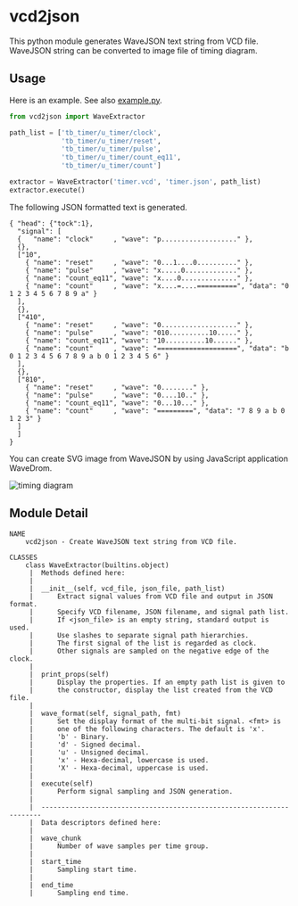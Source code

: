 vcd2json
========

This python module generates WaveJSON text string from VCD file.
WaveJSON string can be converted to image file of timing diagram.


Usage
-----
Here is an example. See also [example.py](example.py).

```python
from vcd2json import WaveExtractor

path_list = ['tb_timer/u_timer/clock',
             'tb_timer/u_timer/reset',
             'tb_timer/u_timer/pulse',
             'tb_timer/u_timer/count_eq11',
             'tb_timer/u_timer/count']

extractor = WaveExtractor('timer.vcd', 'timer.json', path_list)
extractor.execute()
```

The following JSON formatted text is generated.

    { "head": {"tock":1},
      "signal": [
      {   "name": "clock"     , "wave": "p..................." },
      {},
      ["10",
        { "name": "reset"     , "wave": "0...1....0.........." },
        { "name": "pulse"     , "wave": "x.....0............." },
        { "name": "count_eq11", "wave": "x....0.............." },
        { "name": "count"     , "wave": "x....=....==========", "data": "0 1 2 3 4 5 6 7 8 9 a" }
      ],
      {},
      ["410",
        { "name": "reset"     , "wave": "0..................." },
        { "name": "pulse"     , "wave": "010..........10....." },
        { "name": "count_eq11", "wave": "10..........10......" },
        { "name": "count"     , "wave": "====================", "data": "b 0 1 2 3 4 5 6 7 8 9 a b 0 1 2 3 4 5 6" }
      ],
      {},
      ["810",
        { "name": "reset"     , "wave": "0........" },
        { "name": "pulse"     , "wave": "0....10.." },
        { "name": "count_eq11", "wave": "0...10..." },
        { "name": "count"     , "wave": "=========", "data": "7 8 9 a b 0 1 2 3" }
      ]
      ]
    }

You can create SVG image from WaveJSON by using JavaScript application WaveDrom.

![timing diagram](timer.png)


Module Detail
-------------

    NAME
        vcd2json - Create WaveJSON text string from VCD file.

    CLASSES
        class WaveExtractor(builtins.object)
         |  Methods defined here:
         |
         |  __init__(self, vcd_file, json_file, path_list)
         |      Extract signal values from VCD file and output in JSON format.
         |      Specify VCD filename, JSON filename, and signal path list.
         |      If <json_file> is an empty string, standard output is used.
         |      Use slashes to separate signal path hierarchies.
         |      The first signal of the list is regarded as clock.
         |      Other signals are sampled on the negative edge of the clock.
         |
         |  print_props(self)
         |      Display the properties. If an empty path list is given to
         |      the constructor, display the list created from the VCD file.
         |
         |  wave_format(self, signal_path, fmt)
         |      Set the display format of the multi-bit signal. <fmt> is
         |      one of the following characters. The default is 'x'.
         |      'b' - Binary.
         |      'd' - Signed decimal.
         |      'u' - Unsigned decimal.
         |      'x' - Hexa-decimal, lowercase is used.
         |      'X' - Hexa-decimal, uppercase is used.
         |
         |  execute(self)
         |      Perform signal sampling and JSON generation.
         |
         |  ----------------------------------------------------------------------
         |  Data descriptors defined here:
         |
         |  wave_chunk
         |      Number of wave samples per time group.
         |
         |  start_time
         |      Sampling start time.
         |
         |  end_time
         |      Sampling end time.

